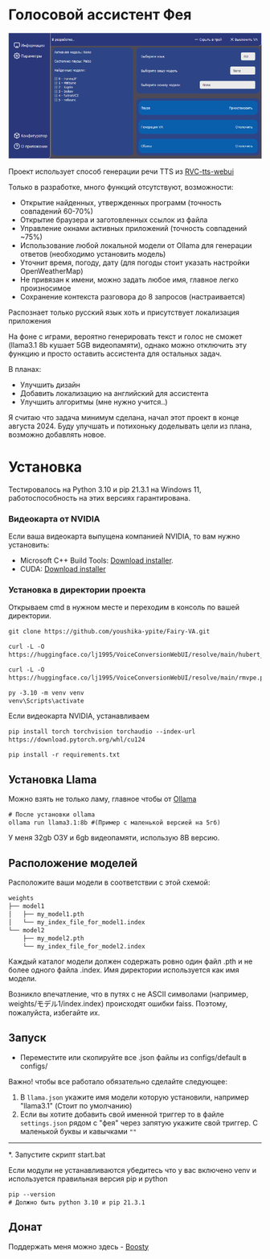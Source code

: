 # Голосовой ассистент Фея

![Screenshot](assets/1screenshot.jpg)

Проект использует способ генерации речи TTS из [RVC-tts-webui](https://github.com/litagin02/rvc-tts-webui)

Только в разработке, много функций отсутствуют, возможности:
* Открытие найденных, утвержденных программ (точность совпадений 60-70%)
* Открытие браузера и заготовленных ссылок из файла
* Управление окнами активных приложений (точность совпадений ~75%)
* Использование любой локальной модели от Ollama для генерации ответов (необходимо установить модель)
* Уточнит время, погоду, дату (для погоды стоит указать настройки OpenWeatherMap)
* Не привязан к имени, можно задать любое имя, главное легко произносимое
* Сохранение контекста разговора до 8 запросов (настраивается)

Распознает только русский язык хоть и присутствует локализация приложения

На фоне с играми, вероятно генерировать текст и голос не сможет (llama3.1 8b кушает 5GB видеопамяти), однако можно отключить эту функцию и просто оставить ассистента для остальных задач.

В планах:
* Улучшить дизайн
* Добавить локализацию на английский для ассистента
* Улучшить алгоритмы (мне нужно учится..)

Я считаю что задача минимум сделана, начал этот проект в конце августа 2024. Буду улучшать и потихоньку доделывать цели из плана, возможно добавлять новое.

# Установка

Тестировалось на Python 3.10 и pip 21.3.1 на Windows 11, работоспособность на этих версиях гарантирована.

### Видеокарта от NVIDIA 

Если ваша видеокарта выпущена компанией NVIDIA, то вам нужно установить:
* Microsoft C++ Build Tools: [Download installer](https://visualstudio.microsoft.com/ru/thank-you-downloading-visual-studio/?sku=BuildTools&rel=16).
* CUDA: [Download installer](https://developer.nvidia.com/cuda-12-4-0-download-archive?target_os=Windows&target_arch=x86_64)

### Установка в директории проекта

Открываем cmd в нужном месте и переходим в консоль по вашей директории.
```shell
git clone https://github.com/youshika-ypite/Fairy-VA.git
```
```shell
curl -L -O https://huggingface.co/lj1995/VoiceConversionWebUI/resolve/main/hubert_base.pt
```
```shell
curl -L -O https://huggingface.co/lj1995/VoiceConversionWebUI/resolve/main/rmvpe.pt
```
```shell
py -3.10 -m venv venv
venv\Scripts\activate
```
Если видеокарта NVIDIA, устанавливаем
```shell
pip install torch torchvision torchaudio --index-url https://download.pytorch.org/whl/cu124
```
```shell
pip install -r requirements.txt
```
## Установка Llama

Можно взять не только ламу, главное чтобы от [Ollama](https://ollama.com/)
```shell
# После установки ollama
ollama run llama3.1:8b #(Пример с маленькой версией на 5гб)
```
У меня 32gb ОЗУ и 6gb видеопамяти, использую 8B версию.

## Расположение моделей

Расположите ваши модели в соответствии с этой схемой:
```
weights
├── model1
│   ├── my_model1.pth
│   └── my_index_file_for_model1.index
└── model2
    ├── my_model2.pth
    └── my_index_file_for_model2.index
```
Каждый каталог модели должен содержать ровно один файл .pth и не более одного файла .index. Имя директории
используется как имя модели.

Возникло впечатление, что в путях с не ASCII символами (например, weights/モデル1/index.index) происходят
ошибки faiss. Поэтому, пожалуйста, избегайте их.

## Запуск 

* Переместите или скопируйте все .json файлы из configs/default в configs/

Важно! чтобы все работало обязательно сделайте следующее:
1. В `llama.json` укажите имя модели которую установили, например "llama3.1" (Стоит по умолчанию)
2. Если вы хотите добавить свой именной триггер то в файле `settings.json` рядом с "фея" через запятую укажите свой триггер. С маленькой буквы и кавычками `""`
---
*. Запустите скрипт start.bat

Если модули не устанавливаются убедитесь что у вас включено venv и используется правильная версия pip и python
```shell
pip --version
# Должно быть python 3.10 и pip 21.3.1
```

## Донат

Поддержать меня можно здесь - [Boosty](https://boosty.to/ypite/donate)
